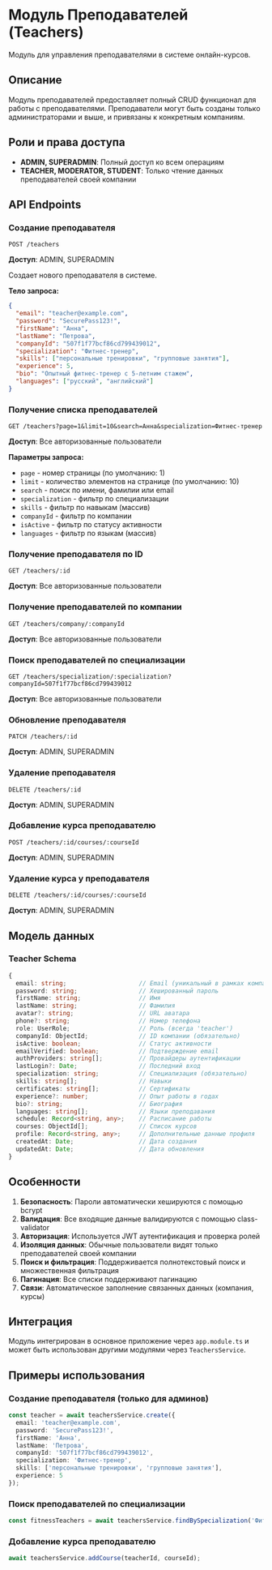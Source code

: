 # Модуль Преподавателей (Teachers)

Модуль для управления преподавателями в системе онлайн-курсов.

## Описание

Модуль преподавателей предоставляет полный CRUD функционал для работы с преподавателями. Преподаватели могут быть созданы только администраторами и выше, и привязаны к конкретным компаниям.

## Роли и права доступа

- **ADMIN, SUPERADMIN**: Полный доступ ко всем операциям
- **TEACHER, MODERATOR, STUDENT**: Только чтение данных преподавателей своей компании

## API Endpoints

### Создание преподавателя
```
POST /teachers
```
**Доступ**: ADMIN, SUPERADMIN

Создает нового преподавателя в системе.

**Тело запроса:**
```json
{
  "email": "teacher@example.com",
  "password": "SecurePass123!",
  "firstName": "Анна",
  "lastName": "Петрова",
  "companyId": "507f1f77bcf86cd799439012",
  "specialization": "Фитнес-тренер",
  "skills": ["персональные тренировки", "групповые занятия"],
  "experience": 5,
  "bio": "Опытный фитнес-тренер с 5-летним стажем",
  "languages": ["русский", "английский"]
}
```

### Получение списка преподавателей
```
GET /teachers?page=1&limit=10&search=Анна&specialization=Фитнес-тренер
```
**Доступ**: Все авторизованные пользователи

**Параметры запроса:**
- `page` - номер страницы (по умолчанию: 1)
- `limit` - количество элементов на странице (по умолчанию: 10)
- `search` - поиск по имени, фамилии или email
- `specialization` - фильтр по специализации
- `skills` - фильтр по навыкам (массив)
- `companyId` - фильтр по компании
- `isActive` - фильтр по статусу активности
- `languages` - фильтр по языкам (массив)

### Получение преподавателя по ID
```
GET /teachers/:id
```
**Доступ**: Все авторизованные пользователи

### Получение преподавателей по компании
```
GET /teachers/company/:companyId
```
**Доступ**: Все авторизованные пользователи

### Поиск преподавателей по специализации
```
GET /teachers/specialization/:specialization?companyId=507f1f77bcf86cd799439012
```
**Доступ**: Все авторизованные пользователи

### Обновление преподавателя
```
PATCH /teachers/:id
```
**Доступ**: ADMIN, SUPERADMIN

### Удаление преподавателя
```
DELETE /teachers/:id
```
**Доступ**: ADMIN, SUPERADMIN

### Добавление курса преподавателю
```
POST /teachers/:id/courses/:courseId
```
**Доступ**: ADMIN, SUPERADMIN

### Удаление курса у преподавателя
```
DELETE /teachers/:id/courses/:courseId
```
**Доступ**: ADMIN, SUPERADMIN

## Модель данных

### Teacher Schema

```typescript
{
  email: string;                    // Email (уникальный в рамках компании)
  password: string;                 // Хешированный пароль
  firstName: string;                // Имя
  lastName: string;                 // Фамилия
  avatar?: string;                  // URL аватара
  phone?: string;                   // Номер телефона
  role: UserRole;                   // Роль (всегда 'teacher')
  companyId: ObjectId;              // ID компании (обязательно)
  isActive: boolean;                // Статус активности
  emailVerified: boolean;           // Подтверждение email
  authProviders: string[];          // Провайдеры аутентификации
  lastLogin?: Date;                 // Последний вход
  specialization: string;           // Специализация (обязательно)
  skills: string[];                 // Навыки
  certificates: string[];           // Сертификаты
  experience?: number;              // Опыт работы в годах
  bio?: string;                     // Биография
  languages: string[];              // Языки преподавания
  schedule: Record<string, any>;    // Расписание работы
  courses: ObjectId[];              // Список курсов
  profile: Record<string, any>;     // Дополнительные данные профиля
  createdAt: Date;                  // Дата создания
  updatedAt: Date;                  // Дата обновления
}
```

## Особенности

1. **Безопасность**: Пароли автоматически хешируются с помощью bcrypt
2. **Валидация**: Все входящие данные валидируются с помощью class-validator
3. **Авторизация**: Используется JWT аутентификация и проверка ролей
4. **Изоляция данных**: Обычные пользователи видят только преподавателей своей компании
5. **Поиск и фильтрация**: Поддерживается полнотекстовый поиск и множественная фильтрация
6. **Пагинация**: Все списки поддерживают пагинацию
7. **Связи**: Автоматическое заполнение связанных данных (компания, курсы)

## Интеграция

Модуль интегрирован в основное приложение через `app.module.ts` и может быть использован другими модулями через `TeachersService`.

## Примеры использования

### Создание преподавателя (только для админов)
```typescript
const teacher = await teachersService.create({
  email: 'teacher@example.com',
  password: 'SecurePass123!',
  firstName: 'Анна',
  lastName: 'Петрова',
  companyId: '507f1f77bcf86cd799439012',
  specialization: 'Фитнес-тренер',
  skills: ['персональные тренировки', 'групповые занятия'],
  experience: 5
});
```

### Поиск преподавателей по специализации
```typescript
const fitnessTeachers = await teachersService.findBySpecialization('Фитнес-тренер');
```

### Добавление курса преподавателю
```typescript
await teachersService.addCourse(teacherId, courseId);
```
